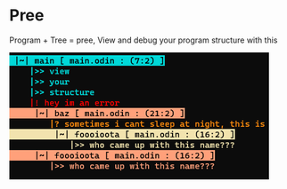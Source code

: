 # Pree

Program + Tree = pree,
View and debug your program structure with this

![Example Image](images/image.png)
